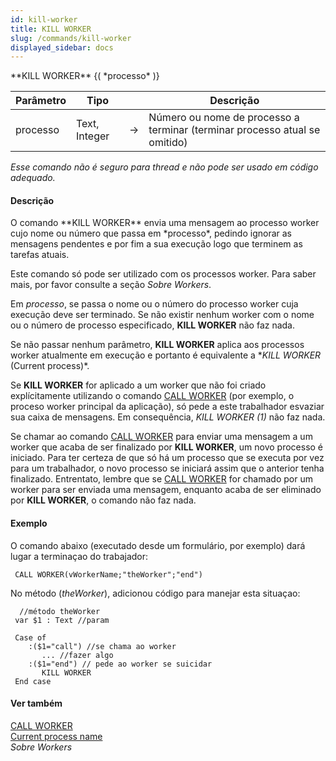 ```yaml
---
id: kill-worker
title: KILL WORKER
slug: /commands/kill-worker
displayed_sidebar: docs
---
```


<!--REF #_command_.KILL WORKER.Syntax-->**KILL WORKER** {( *processo* )}<!-- END REF-->
<!--REF #_command_.KILL WORKER.Params-->
| Parâmetro | Tipo |  | Descrição |
| --- | --- | --- | --- |
| processo | Text, Integer | &#8594;  | Número ou nome de processo a terminar (terminar processo atual se omitido) |

<!-- END REF-->

*Esse comando não é seguro para thread e não pode ser usado em código adequado.*


#### Descrição 

<!--REF #_command_.KILL WORKER.Summary-->O comando **KILL WORKER** envia uma mensagem ao processo worker cujo nome ou número que passa em *processo*, pedindo ignorar as mensagens pendentes e por fim a sua execução logo que terminem as tarefas atuais.<!-- END REF-->

Este comando só pode ser utilizado com os processos worker. Para saber mais, por favor consulte a seção *Sobre Workers*. 

Em *processo*, se passa o nome ou o número do processo worker cuja execução deve ser terminado. Se não existir nenhum worker com o nome ou o número de processo especificado, **KILL WORKER** não faz nada.

Se não passar nenhum parâmetro, **KILL WORKER** aplica aos processos worker atualmente em execução e portanto é equivalente a **KILL WORKER* (Current process)*.

Se **KILL WORKER** for aplicado a um worker que não foi criado explícitamente utilizando o comando [CALL WORKER](call-worker.md) (por exemplo, o proceso worker principal da aplicação), só pede a este trabalhador esvaziar sua caixa de mensagens. Em consequência, **KILL WORKER* (1)* não faz nada.

Se chamar ao comando [CALL WORKER](call-worker.md) para enviar uma mensagem a um worker que acaba de ser finalizado por **KILL WORKER**, um novo processo é iniciado. Para ter certeza de que só há um processo que se executa por vez para um trabalhador, o novo processo se iniciará assim que o anterior tenha finalizado. Entrentato, lembre que se [CALL WORKER](call-worker.md) for chamado por um worker para ser enviada uma mensagem, enquanto acaba de ser eliminado por **KILL WORKER**, o comando não faz nada.

#### Exemplo 

O comando abaixo (executado desde um formulário, por exemplo) dará lugar a terminaçao do trabajador:

```4d
 CALL WORKER(vWorkerName;"theWorker";"end")
```

No método (*theWorker*), adicionou código para manejar esta situaçao:

```4d
  //método theWorker
 var $1 : Text //param
 
 Case of
    :($1="call") //se chama ao worker
       ... //fazer algo
    :($1="end") // pede ao worker se suicidar
       KILL WORKER
 End case
```

#### Ver também 

[CALL WORKER](call-worker.md)  
[Current process name](current-process-name.md)  
*Sobre Workers*  